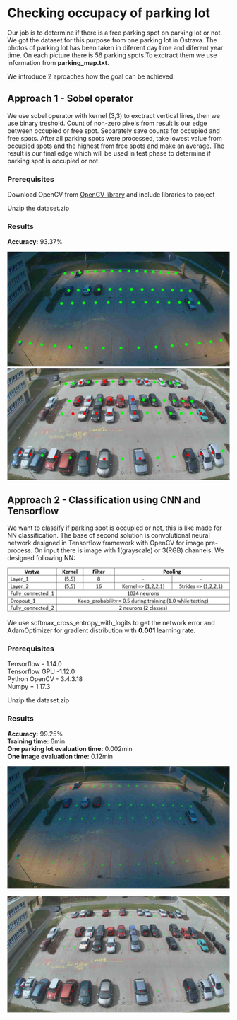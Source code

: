 # Checking occupacy of parking lot

Our job is to determine if there is a free parking spot on parking lot or not. We got the dataset for this purpose from one parking lot in Ostrava. The photos of parking lot has been taken in diferent day time and diferent year time. On each picture there is 56 parking spots.To exctract them we use information from **parking_map.txt**.

We introduce 2 aproaches how the goal can be achieved.

## Approach 1 - Sobel operator

We use sobel operator with kernel (3,3) to exctract vertical lines, then we use binary treshold. Count of non-zero pixels from result is our edge between occupied or free spot. Separately save counts for occupied and free spots. After all parking spots were processed, take lowest value from occupied spots and the highest from free spots and make an average. The result is our final edge which will be used in test phase to determine if parking spot is occupied or not.

### Prerequisites

Download OpenCV from [OpenCV library](https://sourceforge.net/projects/opencvlibrary/) and include libraries to project

Unzip the dataset.zip

### Results

**Accuracy:** 93.37%

![Sobel operator example](https://github.com/mrvecka/VSB-ANO-II/blob/master/results/example_sobel_1.jpg)
![Sobel operator example 2](https://github.com/mrvecka/VSB-ANO-II/blob/master/results/example_sobel_2.jpg)

## Approach 2 - Classification using CNN and Tensorflow

We want to classify if parking spot is occupied or not, this is like made for NN classification. The base of second solution is convolutional neural network designed in Tensorflow framework with OpenCV for image pre-process. On input there is image with 1(grayscale) or 3(RGB) channels. We designed following NN:
  
  
![Network architecture](https://github.com/mrvecka/VSB-ANO-II/blob/master/results/network_architecture.jpg)
  
  
We use softmax_cross_entropy_with_logits to get the network error and AdamOptimizer for gradient distribution with **0.001** learning rate.

### Prerequisites
Tensorflow - 1.14.0  
Tensorflow GPU -1.12.0  
Python OpenCV - 3.4.3.18  
Numpy = 1.17.3  

Unzip the dataset.zip

### Results

**Accuracy:** 99.25%  
**Training time:** 6min  
**One parking lot evaluation time:** 0.002min  
**One image evaluation time:** 0.12min  

![CNN example 1](https://github.com/mrvecka/VSB-ANO-II/blob/master/results/example_convolution_1.jpg)

![CNN example 2](https://github.com/mrvecka/VSB-ANO-II/blob/master/results/example_convolution_2.jpg)


